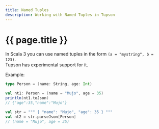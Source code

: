 ```yaml
---
title: Named Tuples
description: Working with Named Tuples in Tupson
---
```


# {{ page.title }}

In Scala 3 you can use named tuples in the form `(a = "mystring", b = 123)`.  
Tupson has experimental support for it.


Example:


```scala
type Person = (name: String, age: Int)

val nt1: Person = (name = "Mujo", age = 35)
println(nt1.toJson)
// {"age":35,"name":"Mujo"}

val str = """ { "name": "Mujo", "age": 35 } """
val nt2 = str.parseJson[Person]
// (name = "Mujo", age = 35)
```
